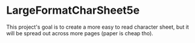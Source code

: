 # LargeFormatCharSheet5e

This project's goal is to create a more easy to read character sheet, but it will be spread out across more pages (paper is cheap tho).
